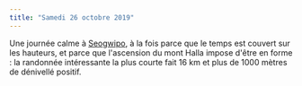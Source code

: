 ```yaml
---
title: "Samedi 26 octobre 2019"
---
```

Une journée calme à [Seogwipo](/lieux/seogwipo), à la fois parce que le temps est couvert sur les hauteurs, et parce
que l'ascension du mont Halla impose d'être en forme : la randonnée intéressante la plus courte fait 16 km et plus de
1000 mètres de dénivellé positif.